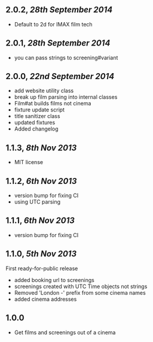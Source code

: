 ## 2.0.2, _28th September 2014_

- Default to 2d for IMAX film tech

## 2.0.1, _28th September 2014_

- you can pass strings to screening#variant

## 2.0.0, _22nd September 2014_

- add website utility class
- break up film parsing into internal classes
- Film#at builds films not cinema
- fixture update script
- title sanitizer class
- updated fixtures
- Added changelog

## 1.1.3, _8th Nov 2013_

- MIT license

## 1.1.2, _6th Nov 2013_

- version bump for fixing CI
- using UTC parsing

## 1.1.1, _6th Nov 2013_

- version bump for fixing CI

## 1.1.0, _5th Nov 2013_

First ready-for-public release

- added booking url to screenings
- screenings created with UTC Time objects not strings
- Removed 'London -' prefix from some cinema names
- added cinema addresses

## 1.0.0

- Get films and screenings out of a cinema
